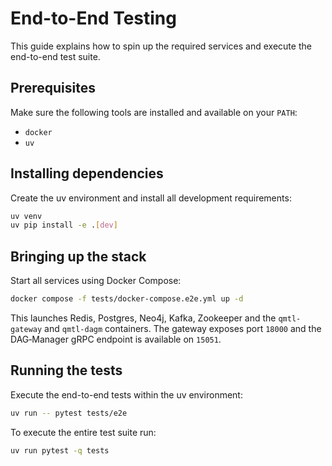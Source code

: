 # End-to-End Testing

This guide explains how to spin up the required services and execute the end-to-end test suite.

## Prerequisites

Make sure the following tools are installed and available on your `PATH`:

- `docker`
- `uv`

## Installing dependencies

Create the uv environment and install all development requirements:

```bash
uv venv
uv pip install -e .[dev]
```

## Bringing up the stack

Start all services using Docker Compose:

```bash
docker compose -f tests/docker-compose.e2e.yml up -d
```

This launches Redis, Postgres, Neo4j, Kafka, Zookeeper and the `qmtl-gateway` and `qmtl-dagm` containers. The gateway exposes port `18000` and the DAG‑Manager gRPC endpoint is available on `15051`.

## Running the tests

Execute the end-to-end tests within the uv environment:

```bash
uv run -- pytest tests/e2e
```

To execute the entire test suite run:

```bash
uv run pytest -q tests
```

